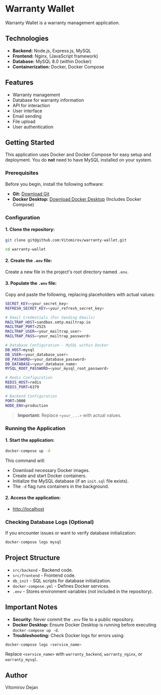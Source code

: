 # Warranty Wallet

Warranty Wallet is a warranty management application.

## **Technologies**

- **Backend:** Node.js, Express.js, MySQL
- **Frontend:** Nginx, (JavaScript framework)
- **Database:** MySQL 8.0 (within Docker)
- **Containerization:** Docker, Docker Compose

## **Features**

- Warranty management
- Database for warranty information
- API for interaction
- User interface
- Email sending
- File upload
- User authentication

## **Getting Started**

This application uses Docker and Docker Compose for easy setup and deployment. You do **not** need to have MySQL installed on your system.

### **Prerequisites**

Before you begin, install the following software:

- **Git:** [Download Git](https://git-scm.com/downloads)
- **Docker Desktop:** [Download Docker Desktop](https://www.docker.com/products/docker-desktop) (Includes Docker Compose)

### **Configuration**

#### 1. Clone the repository:

```bash
git clone git@github.com:Vitomirov/warranty-wallet.git
```

```bash
cd warranty-wallet
```

#### 2. Create the `.env` file:

Create a new file in the project's root directory named `.env`.

#### 3. Populate the `.env` file:

Copy and paste the following, replacing placeholders with actual values:

```bash
SECRET_KEY=<your_secret_key>
REFRESH_SECRET_KEY=<your_refresh_secret_key>

# Email Credentials (For Sending Emails)
MAILTRAP_HOST=sandbox.smtp.mailtrap.io
MAILTRAP_PORT=2525
MAILTRAP_USER=<your_mailtrap_user>
MAILTRAP_PASS=<your_mailtrap_password>

# Database Configuration - MySQL within Docker
DB_HOST=mysql
DB_USER=<your_database_user>
DB_PASSWORD=<your_database_password>
DB_DATABASE=<your_database_name>
MYSQL_ROOT_PASSWORD=<your_mysql_root_password>

# Redis Configuration
REDIS_HOST=redis
REDIS_PORT=6379

# Backend Configuration
PORT=3000
NODE_ENV=production
```

> **Important:** Replace `<your_...>` with actual values.

### **Running the Application**

#### 1. Start the application:

```bash
docker-compose up -d
```

This command will:
- Download necessary Docker images.
- Create and start Docker containers.
- Initialize the MySQL database (if an `init.sql` file exists).
- The `-d` flag runs containers in the background.

#### 2. Access the application:

- [http://localhost](https://localhost)

### **Checking Database Logs (Optional)**

If you encounter issues or want to verify database initialization:

```bash
docker-compose logs mysql
```

## **Project Structure**

- `src/backend` - Backend code.
- `src/frontend` - Frontend code.
- `db_init` - SQL scripts for database initialization.
- `docker-compose.yml` - Defines Docker services.
- `.env` - Stores environment variables (not included in the repository).

## **Important Notes**

- **Security:** Never commit the `.env` file to a public repository.
- **Docker Desktop:** Ensure Docker Desktop is running before executing `docker-compose up -d`.
- **Troubleshooting:** Check Docker logs for errors using:

```bash
docker-compose logs <service_name>
```

Replace `<service_name>` with `warranty_backend`, `warranty_nginx`, or `warranty_mysql`.

## **Author**

Vitomirov Dejan

